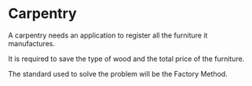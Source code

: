# Carpentry
A carpentry needs an application to register all the furniture it manufactures.

It is required to save the type of wood and the total price of the furniture.


The standard used to solve the problem will be the Factory Method.